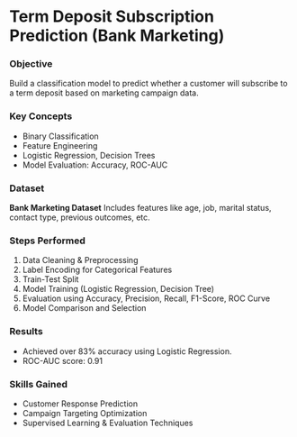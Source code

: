 # Term Deposit Subscription Prediction (Bank Marketing)

### Objective

Build a classification model to predict whether a customer will subscribe to a term deposit based on marketing campaign data.

### Key Concepts

* Binary Classification
* Feature Engineering
* Logistic Regression, Decision Trees
* Model Evaluation: Accuracy, ROC-AUC

### Dataset

**Bank Marketing Dataset**
Includes features like age, job, marital status, contact type, previous outcomes, etc.

### Steps Performed

1. Data Cleaning & Preprocessing
2. Label Encoding for Categorical Features
3. Train-Test Split
4. Model Training (Logistic Regression, Decision Tree)
5. Evaluation using Accuracy, Precision, Recall, F1-Score, ROC Curve
6. Model Comparison and Selection

### Results

* Achieved over 83% accuracy using Logistic Regression.
* ROC-AUC score: 0.91

### Skills Gained

* Customer Response Prediction
* Campaign Targeting Optimization
* Supervised Learning & Evaluation Techniques
